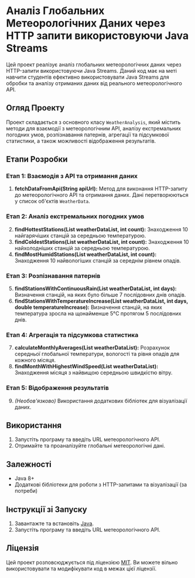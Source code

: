  # Аналіз Глобальних Метеорологічних Даних через HTTP запити використовуючи Java Streams

Цей проект реалізує аналіз глобальних метеорологічних даних через HTTP-запити використовуючи Java Streams. Даний код має на меті навчити студентів ефективно використовувати Java Streams для обробки та аналізу отриманих даних від реального метеорологічного API.

## Огляд Проекту

Проект складається з основного класу `WeatherAnalysis`, який містить методи для взаємодії з метеорологічним API, аналізу екстремальних погодних умов, розпізнавання патернів, агрегації та підсумкової статистики, а також можливості відображення результатів.

## Етапи Розробки

### Етап 1: Взаємодія з API та отримання даних

1. **fetchDataFromApi(String apiUrl):** Метод для виконання HTTP-запиту до метеорологічного API та отримання даних. Дані перетворюються у список об'єктів `WeatherData`.

### Етап 2: Аналіз екстремальних погодних умов

2. **findHottestStations(List<WeatherData> weatherDataList, int count):** Знаходження 10 найгарячіших станцій за середньою температурою.
3. **findColdestStations(List<WeatherData> weatherDataList, int count):** Знаходження 10 найхолодніших станцій за середньою температурою.
4. **findMostHumidStations(List<WeatherData> weatherDataList, int count):** Знаходження 10 найвологіших станцій за середнім рівнем опадів.

### Етап 3: Розпізнавання патернів

5. **findStationsWithContinuousRain(List<WeatherData> weatherDataList, int days):** Визначення станцій, на яких було більше 7 послідовних днів опадів.
6. **findStationsWithTemperatureIncrease(List<WeatherData> weatherDataList, int days, double temperatureIncrease):** Визначення станцій, на яких температура зросла на щонайменше 5°C протягом 5 послідовних днів.

### Етап 4: Агрегація та підсумкова статистика

7. **calculateMonthlyAverages(List<WeatherData> weatherDataList):** Розрахунок середньої глобальної температури, вологості та рівня опадів для кожного місяця.
8. **findMonthWithHighestWindSpeed(List<WeatherData> weatherDataList):** Знаходження місяця з найвищою середньою швидкістю вітру.

### Етап 5: Відображення результатів

9. *(Необов'язково)* Використання додаткових бібліотек для візуалізації даних.

## Використання

1. Запустіть програму та введіть URL метеорологічного API.
2. Отримайте та проаналізуйте глобальні метеорологічні дані.

## Залежності

- Java 8+
- Додаткові бібліотеки для роботи з HTTP-запитами та візуалізації (за потреби)

## Інструкції зі Запуску

1. Завантажте та встановіть [Java](https://www.java.com/).
2. Запустіть програму та введіть URL метеорологічного API.

## Ліцензія

Цей проект розповсюджується під ліцензією [MIT](LICENSE). Ви можете вільно використовувати та модифікувати код в межах цієї ліцензії.